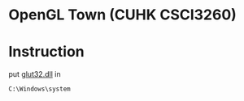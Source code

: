 # OpenGL Town (CUHK CSCI3260)

# Instruction
put [glut32.dll](http://user.xmission.com/~nate/glut.html) in
```
C:\Windows\system
```
